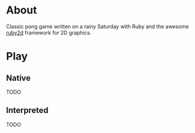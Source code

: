 # About

Classic pong game written on a rainy Saturday with Ruby and the awesome [ruby2d](http://www.ruby2d.com/) framework for 2D graphics.

# Play

## Native

TODO

## Interpreted

TODO
